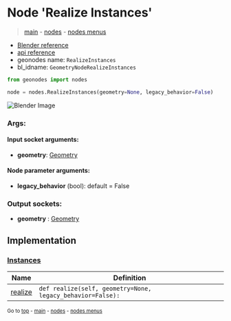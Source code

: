 # Node 'Realize Instances'

> [main](../structure.md) - [nodes](nodes.md) - [nodes menus](nodes_menus.md)

- [Blender reference](https://docs.blender.org/manual/en/latest/modeling/geometry_nodes/instances/realize_instances.html)
- [api reference](https://docs.blender.org/api/current/bpy.types.GeometryNodeRealizeInstances.html)
- geonodes name: `RealizeInstances`
- bl_idname: `GeometryNodeRealizeInstances`

```python
from geonodes import nodes

node = nodes.RealizeInstances(geometry=None, legacy_behavior=False)
```

![Blender Image](https://docs.blender.org/manual/en/latest/_images/node-types_GeometryNodeRealizeInstances.webp)

### Args:

#### Input socket arguments:

- **geometry**: [Geometry](Geometry.md)

#### Node parameter arguments:

- **legacy_behavior** (bool): default = False

### Output sockets:

- **geometry** : [Geometry](Geometry.md)

## Implementation

### [Instances](Instances.md)

| Name | Definition |
|------|------------|
 | [realize](Instances.md#realize) | `def realize(self, geometry=None, legacy_behavior=False):` |

<sub>Go to [top](#node-Realize-Instances) - [main](../structure.md) - [nodes](nodes.md) - [nodes menus](nodes_menus.md)</sub>

